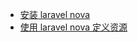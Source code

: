 - [安装 laravel nova](/laravel/nova/how-to-installation-laravel-nove.md)
- [使用 laravel nova 定义资源](/laravel/nova/how-to-defining-resources-use-laravel-nova.md)
